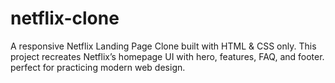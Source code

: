 # netflix-clone
A responsive Netflix Landing Page Clone built with HTML &amp; CSS only. This project recreates Netflix’s homepage UI with hero, features, FAQ, and footer. perfect for practicing modern web design.
